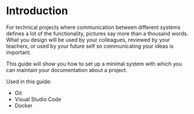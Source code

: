 # Introduction

For technical projects where communication between different systems defines a lot of the functionality, pictures say more than a thousand words. What you design will be used by your colleagues, reviewed by your teachers, or used by your future self so communicating your ideas is  important.

This guide will show you how to set up a minimal system with which you can maintain your documentation about a project.

Used in this guide:
* Git
* Visual Studio Code
* Docker

